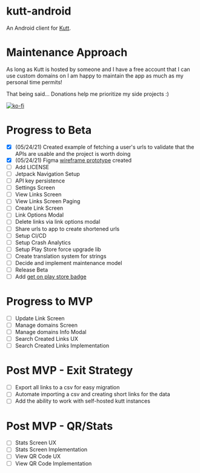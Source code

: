 # kutt-android
An Android client for [Kutt](http://kutt.it/).

# Maintenance Approach
As long as Kutt is hosted by someone and I have a free account that I can use custom domains on I am happy to maintain the app as much as my personal time permits!

That being said...
Donations help me prioritize my side projects :)

[![ko-fi](https://ko-fi.com/img/githubbutton_sm.svg)](https://ko-fi.com/S6S64QETK)

# Progress to Beta
- [x] (05/24/21) Created example of fetching a user's urls to validate that the APIs are usable and the project is worth doing
- [x] (05/24/21) Figma [wireframe prototype](data/kutt-android-wireframe.gif) created
- [ ] Add LICENSE 
- [ ] Jetpack Navigation Setup
- [ ] API key persistence
- [ ] Settings Screen
- [ ] View Links Screen
- [ ] View Links Screen Paging
- [ ] Create Link Screen
- [ ] Link Options Modal
- [ ] Delete links via link options modal
- [ ] Share urls to app to create shortened urls
- [ ] Setup CI/CD
- [ ] Setup Crash Analytics
- [ ] Setup Play Store force upgrade lib
- [ ] Create translation system for strings
- [ ] Decide and implement maintenance model
- [ ] Release Beta
- [ ] Add [get on play store badge](https://play.google.com/intl/en_gb/badges/)

# Progress to MVP
- [ ] Update Link Screen
- [ ] Manage domains Screen
- [ ] Manage domains Info Modal
- [ ] Search Created Links UX
- [ ] Search Created Links Implementation

# Post MVP - Exit Strategy
- [ ] Export all links to a csv for easy migration
- [ ] Automate importing a csv and creating short links for the data
- [ ] Add the ability to work with self-hosted kutt instances

# Post MVP - QR/Stats
- [ ] Stats Screen UX
- [ ] Stats Screen Implementation
- [ ] View QR Code UX
- [ ] View QR Code Implementation
